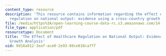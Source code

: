 ```yaml
---
content_type: resource
description: 'This resource contains information regarding the effect of healthcare
  regulation on national output: evidence using a cross-country growth analysis.'
file: /media/https%3A/open-learning-course-data-rc.s3.amazonaws.com/14-05-intermediate-macroeconomics-spring-2013/0d16a9123eaface02e9369ce618ca7ff_MIT14_05S13_healthcare.pdf
file_type: application/pdf
resourcetype: Document
title: 'The Effect of Healthcare Regulation on National Output: Evidence using a Cross-Country
  Growth Analysis'
uid: 0d16a912-3eaf-ace0-2e93-69ce618ca7ff
---
```

